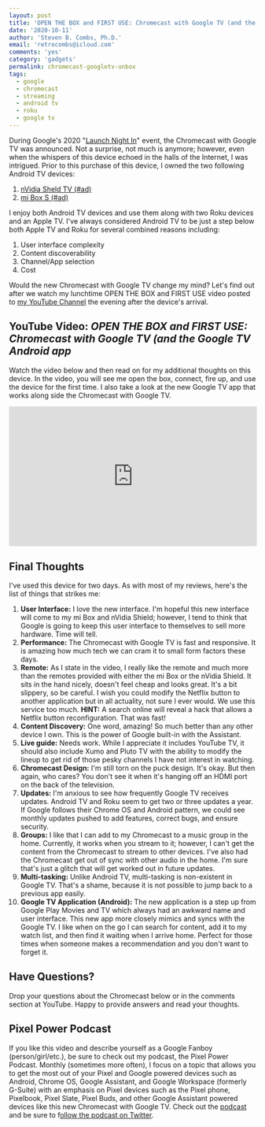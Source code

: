 ```yaml
---
layout: post
title: 'OPEN THE BOX and FIRST USE: Chromecast with Google TV (and the Google TV Android app)'
date: '2020-10-11'
author: 'Steven B. Combs, Ph.D.'
email: 'retrocombs@icloud.com'
comments: 'yes'
category: 'gadgets'
permalink: chromecast-googletv-unbox
tags:
  - google
  - chromecast
  - streaming
  - android tv
  - roku
  - google tv
---
```


During Google's 2020 "[Launch Night In](https://www.youtube.com/watch?v=q2HSJHOMDyk)" event, the Chromecast with Google TV was announced. Not a surprise, not much is anymore; however, even when the whispers of this device echoed in the halls of the Internet, I was intrigued. Prior to this purchase of this device, I owned the two following Android TV devices:

1. [nVidia Sheld TV (#ad)](https://amzn.to/2FnQxkU)
2. [mi Box S (#ad)](https://amzn.to/3nPRvI6)

I enjoy both Android TV devices and use them along with two Roku devices and an Apple TV. I've always considered Android TV to be just a step below both Apple TV and Roku for several combined reasons including:

1. User interface complexity
2. Content discoverability
3. Channel/App selection
4. Cost

Would the new Chromecast with Google TV change my mind? Let's find out after we watch my lunchtime OPEN THE BOX and FIRST USE video posted to [my YouTube Channel](https://www.youtube.com/stevencombs) the evening after the device's arrival.

## YouTube Video: _OPEN THE BOX and FIRST USE: Chromecast with Google TV (and the Google TV Android app_

Watch the video below and then read on for my additional thoughts on this device. In the video, you will see me open the box, connect, fire up, and use the device for the first time. I also take a look at the new Google TV app that works along side the Chromecast with Google TV.

<div style="position:relative;padding-top:56.25%;"><p><iframe src="https://www.youtube.com/embed/-xR0jAZyFGw" frameborder="0" allowfullscreen="true" mozallowfullscreen="true" webkitallowfullscreen="true" style="position:absolute;top:0;left:0;width:100%;height:100%;"></iframe></p></div>

## Final Thoughts

I've used this device for two days. As with most of my reviews, here's the list of things that strikes me:

1. **User Interface:** I love the new interface. I'm hopeful this new interface will come to my mi Box and nVidia Shield; however, I tend to think that Google is going to keep this user interface to themselves to sell more hardware. Time will tell.
2. **Performance:** The Chromecast with Google TV is fast and responsive. It is amazing how much tech we can cram it to small form factors these days.
3. **Remote:** As I state in the video, I really like the remote and much more than the remotes provided with either the mi Box or the nVidia Shield. It sits in the hand nicely, doesn't feel cheap and looks great. It's a bit slippery, so be careful. I wish you could modify the Netflix button to another application but in all actuality, not sure I ever would. We use this service too much. **HINT:** A search online will reveal a hack that allows a Netflix button reconfiguration. That was fast!
4. **Content Discovery:** One word, amazing! So much better than any other device I own. This is the power of Google built-in with the Assistant.
5. **Live guide:**  Needs work. While I appreciate it includes YouTube TV, it should also include Xumo and Pluto TV with the ability to modify the lineup to get rid of those pesky channels I have not interest in watching.
6. **Chromecast Design:** I'm still torn on the puck design. It's okay. But then again, who cares? You don't see it when it's hanging off an HDMI port on the back of the television.
7. **Updates:** I'm anxious to see how frequently Google TV receives updates. Android TV and Roku seem to get two or three updates a year. If Google follows their Chrome OS and Android pattern, we could see monthly updates pushed to add features, correct bugs, and ensure security.
8. **Groups:** I like that I can add to my Chromecast to a music group in the home. Currently, it works when you stream to it; however, I can't get the content from the Chromecast to stream to other devices. I've also had the Chromecast get out of sync with other audio in the home. I'm sure that's just a glitch that will get worked out in future updates.
9. **Multi-tasking:** Unlike Android TV, multi-tasking is non-existent in Google TV. That's a shame, because it is not possible to jump back to a previous app easily.
10. **Google TV Application (Android):** The new application is a step up from Google Play Movies and TV which always had an awkward name and user interface. This new app more closely mimics and syncs with the Google TV. I like when on the go I can search for content, add it to my watch list, and then find it waiting when I arrive home. Perfect for those times when someone makes a recommendation and you don't want to forget it.

## Have Questions?

Drop your questions about the Chromecast below or in the comments section at YouTube. Happy to provide answers and read your thoughts.

## Pixel Power Podcast

If you like this video and describe yourself as a Google Fanboy (person/girl/etc.), be sure to check out my podcast, the Pixel Power Podcast. Monthly (sometimes more often), I focus on a topic that allows you to get the most out of your Pixel and Google powered devices such as Android, Chrome OS, Google Assistant, and Google Workspace (formerly G-Suite) with an emphasis on Pixel devices such as the Pixel phone, Pixelbook, Pixel Slate, Pixel Buds, and other Google Assistant powered devices like this new Chromecast with Google TV. Check out the [podcast](https://www.pixelpowerpodcast.com) and be sure to f[ollow the podcast on Twitter](https://www.twitter.com/pixelpowerpc).

